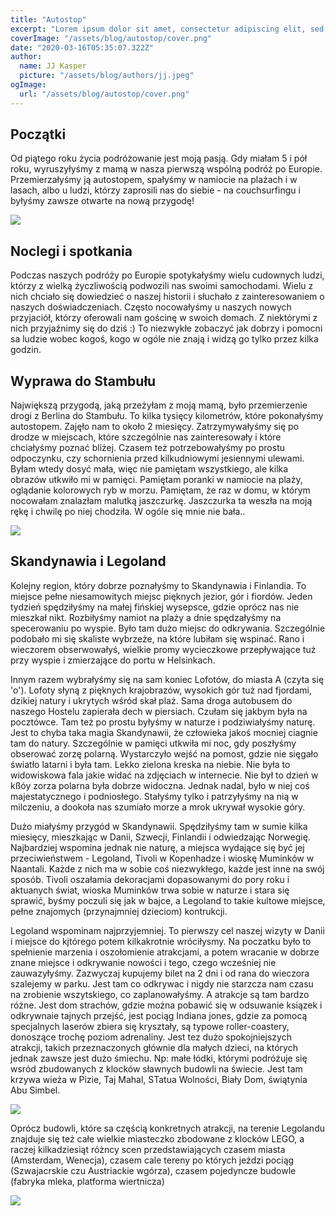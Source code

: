 ```yaml
---
title: "Autostop"
excerpt: "Lorem ipsum dolor sit amet, consectetur adipiscing elit, sed do eiusmod tempor incididunt ut labore et dolore magna aliqua. Praesent elementum facilisis leo vel fringilla est ullamcorper eget. At imperdiet dui accumsan sit amet nulla facilities morbi tempus."
coverImage: "/assets/blog/autostop/cover.png"
date: "2020-03-16T05:35:07.322Z"
author:
  name: JJ Kasper
  picture: "/assets/blog/authors/jj.jpeg"
ogImage:
  url: "/assets/blog/autostop/cover.png"
---
```


## Początki

Od piątego roku życia podróżowanie jest moją pasją. Gdy miałam 5 i pół roku, wyruszyłyśmy z mamą w nasza pierwszą wspólną podróż po Europie. Przemierzałyśmy ją autostopem, spałyśmy w namiocie na plażach i w lasach, albo u ludzi, którzy zaprosili nas do siebie - na couchsurfingu i byłyśmy zawsze otwarte na nową przygodę!

![](https://i.ibb.co/82gvVNW/10849739-10154934584980187-9059672037344221829-n.jpg)

## Noclegi i spotkania

Podczas naszych podróży po Europie spotykałyśmy wielu cudownych ludzi, którzy z wielką życzliwością podwozili nas swoimi samochodami. Wielu z nich chciało się dowiedzieć o naszej historii i słuchało z zainteresowaniem o naszych doświadczeniach. Często nocowałyśmy u naszych nowych przyjaciół, którzy oferowali nam gościnę w swoich domach. Z niektórymi z nich przyjaźnimy się do dziś :)
To niezwykłe zobaczyć jak dobrzy i pomocni sa ludzie wobec kogoś, kogo w ogóle nie znają i widzą go tylko przez kilka godzin.

## Wyprawa do Stambułu

Największą przygodą, jaką przeżyłam z moją mamą, było przemierzenie drogi z Berlina do Stambułu. To kilka tysięcy kilometrów, które pokonałyśmy autostopem. Zajęło nam to około 2 miesięcy. Zatrzymywałyśmy się po drodze w miejscach, które szczególnie nas zainteresowały i które chciałyśmy poznać bliżej. Czasem też potrzebowałyśmy po prostu odpoczynku, czy schornienia przed kilkudniowymi jesiennymi ulewami.
Byłam wtedy dosyć mała, więc nie pamiętam wszystkiego, ale kilka obrazów utkwiło mi w pamięci. Pamiętam poranki w namiocie na plaży, oglądanie kolorowych ryb w morzu. Pamiętam, że raz w domu, w którym nocowałam znalazłam malutką jaszczurkę. Jaszczurka ta weszła na moją rękę i chwilę po niej chodziła. W ogóle się mnie nie bała..

![](https://i.ibb.co/wYK0Xmp/10686626-333597630147772-6960214560755164048-n.jpg)

## Skandynawia i Legoland

Kolejny region, który dobrze poznałyśmy to Skandynawia i Finlandia. To miejsce pełne niesamowitych miejsc pięknych jezior, gór i fiordów.
Jeden tydzień spędziłyśmy na małej fińskiej wysepsce, gdzie oprócz nas nie mieszkał nikt. Rozbiłyśmy namiot na plaży a dnie spędzałyśmy na specerowaniu po wyspie. Było tam dużo miejsc do odkrywania. Szczególnie podobało mi się skaliste wybrzeże, na które lubiłam się wspinać. Rano i wieczorem obserwowałyś, wielkie promy wycieczkowe przepływające tuż przy wyspie i zmierzające do portu w Helsinkach.

Innym razem wybrałyśmy się na sam koniec Lofotów, do miasta A (czyta się 'o'). Lofoty słyną z pięknych krajobrazów, wysokich gór tuż nad fjordami, dzikiej natury i ukrytych wśród skał plaż. Sama droga autobusem do naszego Hostelu zapierała dech w piersiach. Czułam się jakbym była na pocztówce. Tam też po prostu byłyśmy w naturze i podziwiałyśmy naturę. Jest to chyba taka magia Skandynawii, że człowieka jakoś mocniej ciagnie tam do natury. Szczególnie w pamięci utkwiła mi noc, gdy poszłyśmy obserować zorzę polarną. Wystarczyło wejść na pomost, gdzie nie sięgało światło latarni i była tam. Lekko zielona kreska na niebie. Nie była to widowiskowa fala jakie widać na zdjęciach w internecie. Nie był to dzień w kßóy zorza polarna była dobrze widoczna. Jednak nadal, było w niej coś majestatycznego i podniosłego. Stałyśmy tylko i patrzyłyśmy na nią w milczeniu, a dookoła nas szumiało morze a mrok ukrywał wysokie góry.

Dużo miałyśmy przygód w Skandynawii. Spędziłyśmy tam w sumie kilka miesięcy, mieszkając w Danii, Szwecji, Finlandii i odwiedzając Norwegię. Najbardziej wspomina jednak nie naturę, a miejsca wydające się być jej przeciwieństwem - Legoland, Tivoli w Kopenhadze i wioskę Muminków w Naantali. Każde z nich ma w sobie coś niezwykłego, każde jest inne na swój sposób. Tivoli oszałamia dekoracjami dopasowanymi do pory roku i aktuanych świat, wioska Muminków trwa sobie w naturze i stara się sprawić, byśmy poczuli się jak w bajce, a Legoland to takie kultowe miejsce, pełne znajomych (przynajmniej dzieciom) kontrukcji.

Legoland wspominam najprzyjemniej. To pierwszy cel naszej wizyty w Danii i miejsce do kjtórego potem kilkakrotnie wróciłysmy. Na poczatku było to spełnienie marzenia i oszołomienie atrakcjami, a potem wracanie w dobrze znane miejsce i odkrywanie nowości i tego, czego wcześniej nie zauwazyłyśmy. Zazwyczaj kupujemy bilet na 2 dni i od rana do wieczora szalejemy w parku. Jest tam co odkrywac i nigdy nie starzcza nam czasu na zrobienie wszytskiego, co zaplanowałyśmy. A atrakcje są tam bardzo różne. Jest dom strachów, gdzie można pobawić się w odsuwanie ksiązek i odkrywnaie tajnych przejść, jest pociąg Indiana jones, gdzie za pomocą specjalnych laserów zbiera się kryształy, są typowe roller-coastery, donoszące trochę poziom adrenaliny. Jest tez dużo spokojniejszych atrakcji, takich przeznaczonych głównie dla małych dzieci, na których jednak zawsze jest dużo śmiechu. Np: małe łódki, którymi podróżuje się wsród zbudowanych z klocków sławnych budowli na świecie. Jest tam krzywa wieża w Pizie, Taj Mahal, STatua Wolności, Biały Dom, świątynia Abu Simbel.

![](https://estatravel.pl/uploads/i/img-39e94c22610414093a55f7a2aac1f98d.jpg)

Oprócz budowli, które sa częścią konkretnych atrakcji, na terenie Legolandu znajduje się też całe wielkie miasteczko zbodowane z klocków LEGO, a raczej kilkadziesiąt różncy scen przedstawiających czasem miasta (Amsterdam, Wenecja), czasem cale tereny po których jeździ pociąg (Szwajacrskie czu Austriackie wgórza), czasem pojedyncze budowle (fabryka mleka, platforma wiertnicza)

![](https://i.ibb.co/PjYQdkP/mamai-Laura.jpg)
